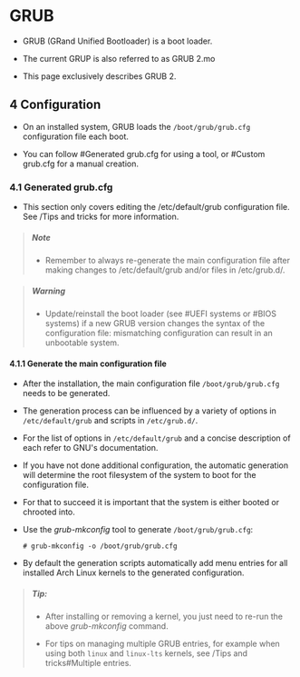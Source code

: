 # GRUB

- GRUB (GRand Unified Bootloader) is a boot loader.

- The current GRUP is also referred to as GRUB 2.mo

- This page exclusively describes GRUB 2.

## 4 Configuration

- On an installed system, GRUB loads the `/boot/grub/grub.cfg` configuration file each boot.

- You can follow #Generated grub.cfg for using a tool, or #Custom grub.cfg for a manual creation.

### 4.1 Generated grub.cfg

- This section only covers editing the /etc/default/grub configuration file. See /Tips and tricks for more information.

> ##### Note
>
> - Remember to always re-generate the main configuration file after making changes to /etc/default/grub and/or files in /etc/grub.d/.

> ##### Warning
>
> - Update/reinstall the boot loader (see #UEFI systems or #BIOS systems) if a new GRUB version changes the syntax of the configuration file: mismatching configuration can result in an unbootable system.

#### 4.1.1 Generate the main configuration file

- After the installation, the main configuration file `/boot/grub/grub.cfg` needs to be generated.

- The generation process can be influenced by a variety of options in `/etc/default/grub` and scripts in `/etc/grub.d/`.

- For the list of options in `/etc/default/grub` and a concise description of each refer to GNU's documentation.

- If you have not done additional configuration, the automatic generation will determine the root filesystem of the system to boot for the configuration file.

- For that to succeed it is important that the system is either booted or chrooted into.

- Use the *grub-mkconfig* tool to generate `/boot/grub/grub.cfg`:

    ```shell
    # grub-mkconfig -o /boot/grub/grub.cfg
    ```

- By default the generation scripts automatically add menu entries for all installed Arch Linux kernels to the generated configuration.

> ##### Tip:
>
> - After installing or removing a kernel, you just need to re-run the above *grub-mkconfig* command.
>
> - For tips on managing multiple GRUB entries, for example when using both `linux` and `linux-lts` kernels, see /Tips and tricks#Multiple entries.
